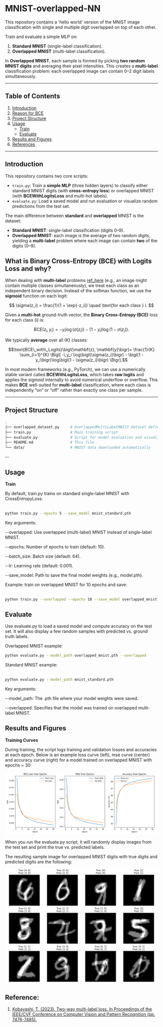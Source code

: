 # MNIST-overlapped-NN
 This repository contains a 'hello world' version of the MNIST image classification with single and multiple digit overlapped on top of each other.


Train and evaluate a simple MLP on:

1. **Standard MNIST** (single-label classification).
2. **Overlapped MNIST** (multi-label classification).  

In **Overlapped MNIST**, each sample is formed by picking **two random MNIST digits** and averaging their pixel intensities. This creates a **multi-label** classification problem: each overlapped image can contain 0–2 digit labels simultaneously.

---

## Table of Contents
1. [Introduction](#introduction) 
2. [Reason for BCE](#BCEWithLogitsLoss) 
3. [Project Structure](#project-structure)    
4. [Usage](#usage)  
   - [Train](#train)  
   - [Evaluate](#evaluate)  
5. [Results and Figures](#results-and-figures)
6. [References](#reference)

---

## Introduction

This repository contains two core scripts:

- `train.py`: Train a **simple MLP** (three hidden layers) to classify either standard MNIST digits (with **cross-entropy loss**) or overlapped MNIST (with **BCEWithLogitsLoss** and multi-hot labels).
- `evaluate.py`: Load a saved model and run evaluation or visualize random predictions from the test set.



The main difference between **standard** and **overlapped** MNIST is the dataset:
- **Standard MNIST**: single-label classification (digits 0–9).
- **Overlapped MNIST**: each image is the average of two random digits, yielding a **multi-label** problem where each image can contain **two** of the digits (0–9).


## What is Binary Cross-Entropy (BCE) with Logits Loss and why?

When dealing with **multi-label** problems [ref_here](https://openaccess.thecvf.com/content/CVPR2023/papers/Kobayashi_Two-Way_Multi-Label_Loss_CVPR_2023_paper.pdf) (e.g., an image might contain multiple classes simultaneously), we treat each class as an independent binary decision. Instead of the softmax function, we use the **sigmoid** function on each logit:

$$
\sigma(z_i) = \frac{1}{1 + \exp(-z_i)} \quad \text{for each class } i.
$$

Given a **multi-hot** ground-truth vector, the **Binary Cross-Entropy (BCE)** loss for each class \(i\) is:

$$
\text{BCE}(z_i, y_i) = -y_i \log \bigl(\sigma(z_i)\bigr) - (1 - y_i)\log \bigl(1 - \sigma(z_i)\bigr).
$$

We typically **average** over all \(K\) classes:

```math
\text{BCE\_with\_Logits}\bigl(\mathbf{z}, \mathbf{y}\bigr)=
\frac{1}{K} \sum_{i=1}^{K}
\Bigl[
-\,y_i \log\bigl(\sigma(z_i)\bigr)
- \bigl(1 - y_i\bigr)\log\bigl(1 - \sigma(z_i)\bigr)
\Bigr].
```

In most modern frameworks (e.g., PyTorch), we can use a numerically stable variant called **BCEWithLogitsLoss**, which takes **raw logits** and applies the sigmoid internally to avoid numerical underflow or overflow. This makes **BCE** well-suited for **multi-label** classification, where each class is independently “on” or “off” rather than exactly one class per sample.


---

## Project Structure

```bash
.
├── overlapped_dataset.py     # OverlappedMultiLabelMNIST dataset definition
├── train.py                  # Main training script
├── evaluate.py               # Script for model evaluation and visualization
├── README.md                 # This file
└── data/                     # MNIST data downloaded automatically
```
--
##  Usage
**Train**

By default, train.py trains on standard single-label MNIST with CrossEntropyLoss:

```bash

python train.py --epochs 5 --save_model mnist_standard.pth
```
Key arguments:

--overlapped: Use overlapped (multi-label) MNIST instead of single-label MNIST.

--epochs: Number of epochs to train (default: 10).

--batch_size: Batch size (default: 64).

--lr: Learning rate (default: 0.001).

--save_model: Path to save the final model weights (e.g., model.pth).

Example: train on overlapped MNIST for 10 epochs and save:

```bash

python train.py --overlapped --epochs 10 --save_model overlapped_mnist.pth
```
## Evaluate
Use evaluate.py to load a saved model and compute accuracy on the test set. It will also display a few random samples with predicted vs. ground truth labels.


Overlapped MNIST example:

```bash
python evaluate.py --model_path overlapped_mnist.pth --overlapped

```

Standard MNIST example:

```bash

python evaluate.py --model_path mnist_standard.pth
```


Key arguments:

--model_path: The .pth file where your model weights were saved.

--overlapped: Specifies that the model was trained on overlapped multi-label MNIST.

## Results and Figures
**Training Curves**


During training, the script logs training and validation losses and accuracies at each epoch. Below is an example loss curve (left), mse curve (center) and accuracy curve (right) for a model trained on overlapped MNIST with epochs = 30:

![alt text](figures/loss_curve.PNG 'Loss curve')


When you run the evaluate.py script, it will randomly display images from the test set and print the true vs. predicted labels.

The resulting sample image for overlapped MNIST digits with true digits and predicted digits are the following:

![alt text](figures/overlapped_image.PNG 'sample overlapped mnist with pred and true')


## Reference:
1) [Kobayashi, T. (2023). Two-way multi-label loss. In Proceedings of the IEEE/CVF Conference on Computer Vision and Pattern Recognition (pp. 7476-7485).](https://openaccess.thecvf.com/content/CVPR2023/papers/Kobayashi_Two-Way_Multi-Label_Loss_CVPR_2023_paper.pdf)
